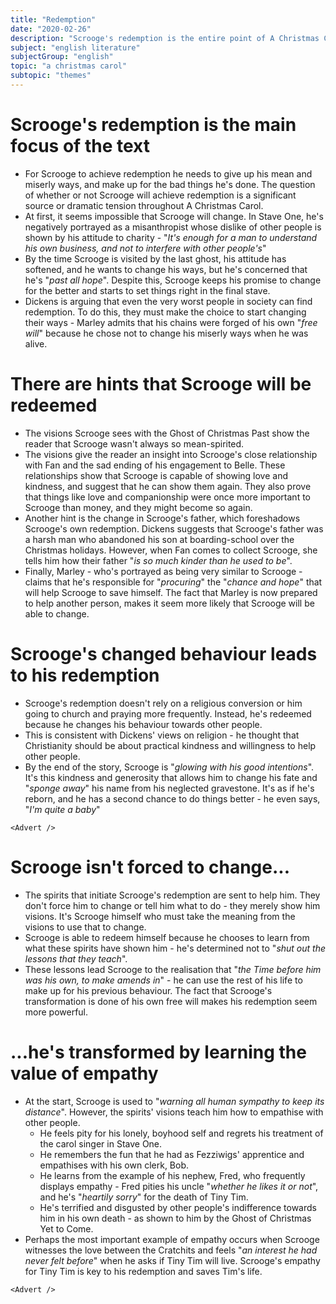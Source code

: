 ```yaml
---
title: "Redemption"
date: "2020-02-26"
description: "Scrooge's redemption is the entire point of A Christmas Carol (spoilers)."
subject: "english literature"
subjectGroup: "english"
topic: "a christmas carol"
subtopic: "themes"
---
```


# Scrooge's redemption is the main focus of the text

- For Scrooge to achieve redemption he needs to give up his mean and miserly ways, and make up for the bad things he's done. The question of whether or not Scrooge will achieve redemption is a significant source or dramatic tension throughout A Christmas Carol.
- At first, it seems impossible that Scrooge will change. In Stave One, he's negatively portrayed as a misanthropist whose dislike of other people is shown by his attitude to charity - "_It's enough for a man to understand his own business, and not to interfere with other people's_"
- By the time Scrooge is visited by the last ghost, his attitude has softened, and he wants to change his ways, but he's concerned that he's "_past all hope_". Despite this, Scrooge keeps his promise to change for the better and starts to set things right in the final stave.
- Dickens is arguing that even the very worst people in society can find redemption. To do this, they must make the choice to start changing their ways - Marley admits that his chains were forged of his own "_free will_" because he chose not to change his miserly ways when he was alive.

# There are hints that Scrooge will be redeemed

- The visions Scrooge sees with the Ghost of Christmas Past show the reader that Scrooge wasn't always so mean-spirited.
- The visions give the reader an insight into Scrooge's close relationship with Fan and the sad ending of his engagement to Belle. These relationships show that Scrooge is capable of showing love and kindness, and suggest that he can show them again. They also prove that things like love and companionship were once more important to Scrooge than money, and they might become so again.
- Another hint is the change in Scrooge's father, which foreshadows Scrooge's own redemption. Dickens suggests that Scrooge's father was a harsh man who abandoned his son at boarding-school over the Christmas holidays. However, when Fan comes to collect Scrooge, she tells him how their father "_is so much kinder than he used to be_".
- Finally, Marley - who's portrayed as being very similar to Scrooge - claims that he's responsible for "_procuring_" the "_chance and hope_" that will help Scrooge to save himself. The fact that Marley is now prepared to help another person, makes it seem more likely that Scrooge will be able to change.

# Scrooge's changed behaviour leads to his redemption

- Scrooge's redemption doesn't rely on a religious conversion or him going to church and praying more frequently. Instead, he's redeemed because he changes his behaviour towards other people.
- This is consistent with Dickens' views on religion - he thought that Christianity should be about practical kindness and willingness to help other people.
- By the end of the story, Scrooge is "_glowing with his good intentions_". It's this kindness and generosity that allows him to change his fate and "_sponge away_" his name from his neglected gravestone. It's as if he's reborn, and he has a second chance to do things better - he even says, "_I'm quite a baby_"

```react
<Advert />
```

# Scrooge isn't forced to change...

- The spirits that initiate Scrooge's redemption are sent to help him. They don't force him to change or tell him what to do - they merely show him visions. It's Scrooge himself who must take the meaning from the visions to use that to change.
- Scrooge is able to redeem himself because he chooses to learn from what these spirits have shown him - he's determined not to "_shut out the lessons that they teach_".
- These lessons lead Scrooge to the realisation that "_the Time before him was his own, to make amends in_" - he can use the rest of his life to make up for his previous behaviour. The fact that Scrooge's transformation is done of his own free will makes his redemption seem more powerful.

# ...he's transformed by learning the value of empathy

- At the start, Scrooge is used to "_warning all human sympathy to keep its distance_". However, the spirits' visions teach him how to empathise with other people.
  - He feels pity for his lonely, boyhood self and regrets his treatment of the carol singer in Stave One.
  - He remembers the fun that he had as Fezziwigs' apprentice and empathises with his own clerk, Bob.
  - He learns from the example of his nephew, Fred, who frequently displays empathy - Fred pities his uncle "_whether he likes it or not_", and he's "_heartily sorry_" for the death of Tiny Tim.
  - He's terrified and disgusted by other people's indifference towards him in his own death - as shown to him by the Ghost of Christmas Yet to Come.
- Perhaps the most important example of empathy occurs when Scrooge witnesses the love between the Cratchits and feels "_an interest he had never felt before_" when he asks if Tiny Tim will live. Scrooge's empathy for Tiny Tim is key to his redemption and saves Tim's life.

```react
<Advert />
```
